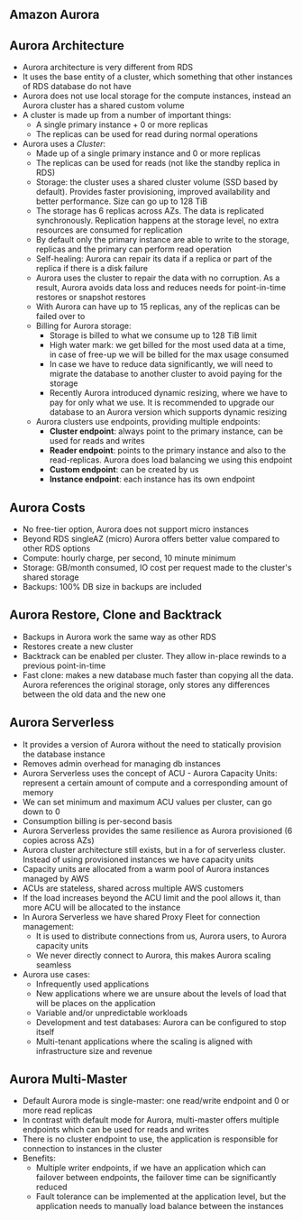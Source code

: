 ## Amazon Aurora

## Aurora Architecture

- Aurora architecture is very different from RDS
- It uses the base entity of a cluster, which something that other instances of RDS database do not have
- Aurora does not use local storage for the compute instances, instead an Aurora cluster has a shared custom volume
- A cluster is made up from a number of important things:
    - A single primary instance + 0 or more replicas
    - The replicas can be used for read during normal operations
- Aurora uses a *Cluster*:
    - Made up of a single primary instance and 0 or more replicas
    - The replicas can be used for reads (not like the standby replica in RDS)
    - Storage: the cluster uses a shared cluster volume (SSD based by default). Provides faster provisioning, improved availability and better performance. Size can go up to 128 TiB
    - The storage has 6 replicas across AZs. The data is replicated synchronously. Replication happens at the storage level, no extra resources are consumed for replication
    - By default only the primary instance are able to write to the storage, replicas and the primary can perform read operation
    - Self-healing: Aurora can repair its data if a replica or part of the replica if there is a disk failure
    - Aurora uses the cluster to repair the data with no corruption. As a result, Aurora avoids data loss and reduces needs for point-in-time restores or snapshot restores
    - With Aurora can have up to 15 replicas, any of the replicas can be failed over to
    - Billing for Aurora storage:
        - Storage is billed to what we consume up to 128 TiB limit
        - High water mark: we get billed for the most used data at a time, in case of free-up we will be billed for the max usage consumed
        - In case we have to reduce data significantly, we will need to migrate the database to another cluster to avoid paying for the storage
        - Recently Aurora introduced dynamic resizing, where we have to pay for only what we use. It is recommended to upgrade our database to an Aurora version which supports dynamic resizing
    - Aurora clusters use endpoints, providing multiple endpoints:
        - **Cluster endpoint**: always point to the primary instance, can be used for reads and writes
        - **Reader endpoint**: points to the primary instance and also to the read-replicas. Aurora does load balancing we using this endpoint
        - **Custom endpoint**: can be created by us
        - **Instance endpoint**: each instance has its own endpoint

## Aurora Costs

- No free-tier option, Aurora does not support micro instances
- Beyond RDS singleAZ (micro) Aurora offers better value compared to other RDS options
- Compute: hourly charge, per second, 10 minute minimum
- Storage: GB/month consumed, IO cost per request made to the cluster's shared storage
- Backups: 100% DB size in backups are included

## Aurora Restore, Clone and Backtrack

- Backups in Aurora work the same way as other RDS
- Restores create a new cluster
- Backtrack can be enabled per cluster. They allow in-place rewinds to a previous point-in-time
- Fast clone: makes a new database much faster than copying all the data. Aurora references the original storage, only stores any differences between the old data and the new one

## Aurora Serverless

- It provides a version of Aurora without the need to statically provision the database instance
- Removes admin overhead for managing db instances
- Aurora Serverless uses the concept of ACU - Aurora Capacity Units: represent a certain amount of compute and a corresponding amount of memory
- We can set minimum and maximum ACU values per cluster, can go down to 0
- Consumption billing is per-second basis
- Aurora Serverless provides the same resilience as Aurora provisioned (6 copies across AZs)
- Aurora cluster architecture still exists, but in a for of serverless cluster. Instead of using provisioned instances we have capacity units
- Capacity units are allocated from a warm pool of Aurora instances managed by AWS
- ACUs are stateless, shared across multiple AWS customers
- If the load increases beyond the ACU limit and the pool allows it, than more ACU will be allocated to the instance
- In Aurora Serverless we have shared Proxy Fleet for connection management:
    - It is used to distribute connections from us, Aurora users, to Aurora capacity units
    - We never directly connect to Aurora, this makes Aurora scaling seamless
- Aurora use cases:
    - Infrequently used applications
    - New applications where we are unsure about the levels of load that will be places on the application
    - Variable and/or unpredictable workloads
    - Development and test databases: Aurora can be configured to stop itself
    - Multi-tenant applications where the scaling is aligned with infrastructure size and revenue

## Aurora Multi-Master

- Default Aurora mode is single-master: one read/write endpoint and 0 or more read replicas
- In contrast with default mode for Aurora, multi-master offers multiple endpoints which can be used for reads and writes
- There is no cluster endpoint to use, the application is responsible for connection to instances in the cluster
- Benefits:
    - Multiple writer endpoints, if we have an application which can failover between endpoints, the failover time can be significantly reduced
    - Fault tolerance can be implemented at the application level, but the application needs to manually load balance between the instances